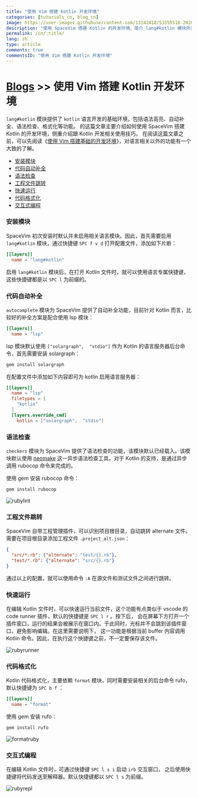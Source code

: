 ```yaml
---
title: "使用 Vim 搭建 Kotlin 开发环境"
categories: [tutorials_cn, blog_cn]
image: https://user-images.githubusercontent.com/13142418/53355518-20202080-3964-11e9-92f3-476060f2761e.png
description: "使用 SpaceVim 搭建 Kotlin 的开发环境，简介 lang#kotlin 模块所支持的功能特性以及使用技巧"
permalink: /cn/:title/
lang: zh
type: article
comments: true
commentsID: "使用 Vim 搭建 Kotlin 开发环境"
---
```


# [Blogs](../blog/) >> 使用 Vim 搭建 Kotlin 开发环境

`lang#kotlin` 模块提供了 `kotlin` 语言开发的基础环境，包括语法高亮、自动补全、语法检查、格式化等功能。
的这篇文章主要介绍如何使用 SpaceVim 搭建 Kotlin 的开发环境，侧重介绍跟 Kotlin 开发相关使用技巧。
在阅读这篇文章之前，可以先阅读《[使用 Vim 搭建基础的开发环境](../use-vim-as-ide/)》，对语言相关以外的功能有一个大致的了解。

<!-- vim-markdown-toc GFM -->

- [安装模块](#安装模块)
- [代码自动补全](#代码自动补全)
- [语法检查](#语法检查)
- [工程文件跳转](#工程文件跳转)
- [快速运行](#快速运行)
- [代码格式化](#代码格式化)
- [交互式编程](#交互式编程)

<!-- vim-markdown-toc -->

### 安装模块

SpaceVim 初次安装时默认并未启用相关语言模块。因此，首先需要启用
`lang#kotlin` 模块，通过快捷键 `SPC f v d` 打开配置文件，添加如下片断：

```toml
[[layers]]
  name = "lang#kotlin"
```

启用 `lang#kotlin` 模块后，在打开 Kotlin 文件时，就可以使用语言专属快捷键，这些快捷键都是以 `SPC l` 为前缀的。

### 代码自动补全

`autocomplete` 模块为 SpaceVim 提供了自动补全功能，目前针对 Kotlin 而言，比较好的补全方案是配合使用 lsp 模块：

```toml
[[layers]]
  name = "lsp"
```

lsp 模块默认使用 `["solargraph",  "stdio"]` 作为 Kotlin 的语言服务器后台命令，首先需要安装 solargraph：

```sh
gem install solargraph
```

在配置文件中添加如下内容即可为 kotlin 启用语言服务器：

```toml
[[layers]]
  name = "lsp"
  filetypes = [
    "kotlin"
  ]
  [layers.override_cmd]
    kotlin = ["solargraph",  "stdio"]
```

### 语法检查

`checkers` 模块为 SpaceVim 提供了语法检查的功能，该模块默认已经载入。该模块默认使用 [neomake](https://github.com/neomake/neomake)
这一异步语法检查工具。对于 Kotlin 的支持，是通过异步调用 rubocop 命令来完成的。

使用 gem 安装 rubocop 命令：

```sh
gem install rubocop
```

![rubylint](https://user-images.githubusercontent.com/13142418/53347011-32459300-3953-11e9-9ca2-3e07f832db5a.png)

### 工程文件跳转

SpaceVim 自带工程管理插件，可以识别项目根目录，自动跳转 alternate 文件。需要在项目根目录添加工程文件 `.project_alt.json`：

```json
{
  "src/*.rb": {"alternate": "test/{}.rb"},
  "test/*.rb": {"alternate": "src/{}.rb"}
}
```

通过以上的配置，就可以使用命令 `:A` 在源文件和测试文件之间进行跳转。

### 快速运行

在编辑 Kotlin 文件时，可以快速运行当前文件，这个功能有点类似于 vscode 的 code runner 插件，默认的快捷键是 `SPC l r` 。按下后，
会在屏幕下方打开一个插件窗口，运行的结果会被展示在窗口内。于此同时，光标并不会跳到该插件窗口，避免影响编辑。在这里需要说明下，
这一功能是根据当前 buffer 内容调用 Kotlin 命令。因此，在执行这个快捷键之前，不一定要保存该文件。

![rubyrunner](https://user-images.githubusercontent.com/13142418/53300165-6b600380-387e-11e9-852f-f8766300ece1.gif)

### 代码格式化

Kotlin 代码格式化，主要依赖 `format` 模块，同时需要安装相关的后台命令 rufo，默认快捷键为 `SPC b f` ：

```toml
[[layers]]
  name = "format"
```

使用 gem 安装 rufo：

```sh
gem install rufo
```

![formatruby](https://user-images.githubusercontent.com/13142418/53301042-3c02c400-3889-11e9-9918-430ad6a7f08f.gif)

### 交互式编程

在编辑 Kotlin 文件时，可通过快捷键 `SPC l s i` 启动 `irb` 交互窗口，
之后使用快捷键将代码发送至解释器。默认快捷键都以 `SPC l s` 为前缀。

![rubyrepl](https://user-images.githubusercontent.com/13142418/53347455-1098db80-3954-11e9-87c3-13a027ec88f6.gif)



